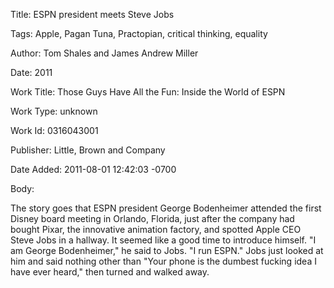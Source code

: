 Title:  ESPN president meets Steve Jobs

Tags:   Apple, Pagan Tuna, Practopian, critical thinking, equality

Author: Tom Shales and James Andrew Miller

Date:   2011

Work Title: Those Guys Have All the Fun: Inside the World of ESPN

Work Type: unknown

Work Id: 0316043001

Publisher: Little, Brown and Company

Date Added: 2011-08-01 12:42:03 -0700

Body: 

The story goes that ESPN president George Bodenheimer attended the first Disney board meeting in Orlando, Florida, just after the company had bought Pixar, the innovative animation factory, and spotted Apple CEO Steve Jobs in a hallway. It seemed like a good time to introduce himself. "I am George Bodenheimer," he said to Jobs. "I run ESPN." Jobs just looked at him and said nothing other than "Your phone is the dumbest fucking idea I have ever heard," then turned and walked away.

